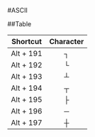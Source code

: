 #ASCII


##Table


| Shortcut        | Character           | 
| ------------- |:-------------:| 
| Alt + 191 | ┐ |
| Alt + 192 | └ |
| Alt + 193 | ┴ |
| Alt + 194 | ┬ | 
| Alt + 195 | ├ |
| Alt + 196 | ─ |
| Alt + 197 | ┼ |

